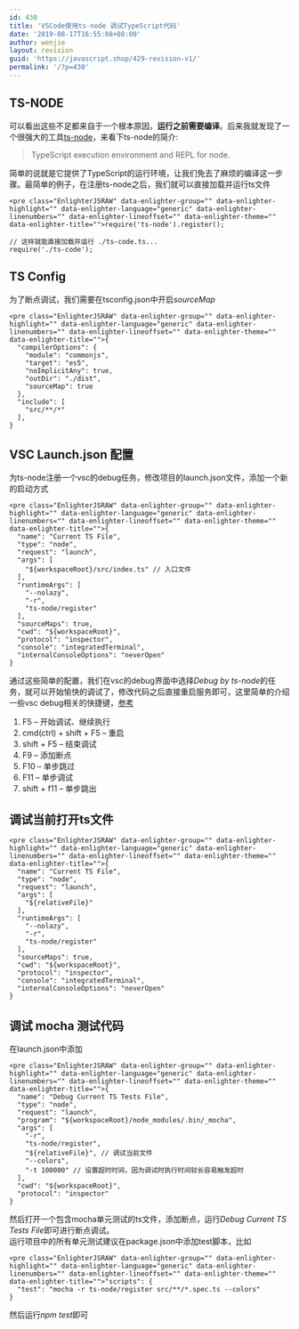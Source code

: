 ```yaml
---
id: 430
title: 'VSCode使用ts-node 调试TypeScript代码'
date: '2019-08-17T16:55:08+08:00'
author: wenjie
layout: revision
guid: 'https://javascript.shop/429-revision-v1/'
permalink: '/?p=430'
---
```


## TS-NODE

可以看出这些不足都来自于一个根本原因，**运行之前需要编译**。后来我就发现了一个很强大的工具[ts-node](https://github.com/TypeStrong/ts-node)，来看下ts-node的简介:

> TypeScript execution environment and REPL for node.

简单的说就是它提供了TypeScript的运行环境，让我们免去了麻烦的编译这一步骤。最简单的例子，在注册ts-node之后，我们就可以直接加载并运行ts文件

```
<pre class="EnlighterJSRAW" data-enlighter-group="" data-enlighter-highlight="" data-enlighter-language="generic" data-enlighter-linenumbers="" data-enlighter-lineoffset="" data-enlighter-theme="" data-enlighter-title="">require('ts-node').register();

// 这样就能直接加载并运行 ./ts-code.ts...
require('./ts-code');
```

## TS Config

为了断点调试，我们需要在tsconfig.json中开启*sourceMap*

```
<pre class="EnlighterJSRAW" data-enlighter-group="" data-enlighter-highlight="" data-enlighter-language="generic" data-enlighter-linenumbers="" data-enlighter-lineoffset="" data-enlighter-theme="" data-enlighter-title="">{
  "compilerOptions": {
    "module": "commonjs",
    "target": "es5",
    "noImplicitAny": true,
    "outDir": "./dist",
    "sourceMap": true
  },
  "include": [
    "src/**/*"
  ],
}
```

## VSC Launch.json 配置

为ts-node注册一个vsc的debug任务，修改项目的launch.json文件，添加一个新的启动方式

```
<pre class="EnlighterJSRAW" data-enlighter-group="" data-enlighter-highlight="" data-enlighter-language="generic" data-enlighter-linenumbers="" data-enlighter-lineoffset="" data-enlighter-theme="" data-enlighter-title="">{
  "name": "Current TS File",
  "type": "node",
  "request": "launch",
  "args": [
    "${workspaceRoot}/src/index.ts" // 入口文件
  ],
  "runtimeArgs": [
    "--nolazy",
    "-r",
    "ts-node/register"
  ],
  "sourceMaps": true,
  "cwd": "${workspaceRoot}",
  "protocol": "inspector",
  "console": "integratedTerminal",
  "internalConsoleOptions": "neverOpen"
}
```

通过这些简单的配置，我们在vsc的debug界面中选择*Debug by ts-node*的任务，就可以开始愉快的调试了，修改代码之后直接重启服务即可，这里简单的介绍一些vsc debug相关的快捷键，[参考](https://go.microsoft.com/fwlink/?linkid=832143)

1. F5 – 开始调试、继续执行
2. cmd(ctrl) + shift + F5 – 重启
3. shift + F5 – 结束调试
4. F9 – 添加断点
5. F10 – 单步跳过
6. F11 – 单步调试
7. shift + f11 – 单步跳出

## 调试当前打开ts文件

```
<pre class="EnlighterJSRAW" data-enlighter-group="" data-enlighter-highlight="" data-enlighter-language="generic" data-enlighter-linenumbers="" data-enlighter-lineoffset="" data-enlighter-theme="" data-enlighter-title="">{
  "name": "Current TS File",
  "type": "node",
  "request": "launch",
  "args": [
    "${relativeFile}"
  ],
  "runtimeArgs": [
    "--nolazy",
    "-r",
    "ts-node/register"
  ],
  "sourceMaps": true,
  "cwd": "${workspaceRoot}",
  "protocol": "inspector",
  "console": "integratedTerminal",
  "internalConsoleOptions": "neverOpen"
}
```

## 调试 mocha 测试代码

在launch.json中添加

```
<pre class="EnlighterJSRAW" data-enlighter-group="" data-enlighter-highlight="" data-enlighter-language="generic" data-enlighter-linenumbers="" data-enlighter-lineoffset="" data-enlighter-theme="" data-enlighter-title="">{
  "name": "Debug Current TS Tests File",
  "type": "node",
  "request": "launch",
  "program": "${workspaceRoot}/node_modules/.bin/_mocha",
  "args": [
    "-r",
    "ts-node/register",
    "${relativeFile}", // 调试当前文件
    "--colors",
    "-t 100000" // 设置超时时间，因为调试时执行时间较长容易触发超时
  ],
  "cwd": "${workspaceRoot}",
  "protocol": "inspector"
}
```

然后打开一个包含mocha单元测试的ts文件，添加断点，运行*Debug Current TS Tests File*即可进行断点调试。  
运行项目中的所有单元测试建议在package.json中添加test脚本，比如

```
<pre class="EnlighterJSRAW" data-enlighter-group="" data-enlighter-highlight="" data-enlighter-language="generic" data-enlighter-linenumbers="" data-enlighter-lineoffset="" data-enlighter-theme="" data-enlighter-title="">"scripts": {
  "test": "mocha -r ts-node/register src/**/*.spec.ts --colors"
}
```

然后运行*npm test*即可